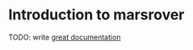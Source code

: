 # Introduction to marsrover

TODO: write [great documentation](http://jacobian.org/writing/what-to-write/)
